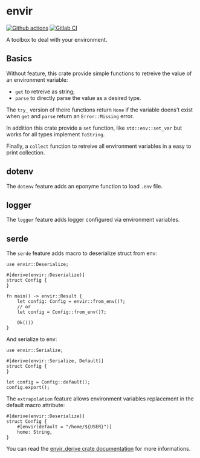 # envir

[![Github actions](https://github.com/sanpii/envir/workflows/.github/workflows/ci.yml/badge.svg)](https://github.com/sanpii/envir/actions?query=workflow%3A.github%2Fworkflows%2Fci.yml)
[![Gitlab CI](https://gitlab.com/sanpi/envir/badges/main/pipeline.svg)](https://gitlab.com/sanpi/envir/commits/main)

A toolbox to deal with your environment.

## Basics

Without feature, this crate provide simple functions to retreive the value of an
environment variable:

- `get` to retreive as string;
- `parse` to directly parse the value as a desired type.

The `try_` version of theire functions return `None` if the variable doens’t
exist when `get` and `parse` return an `Error::Missing` error.

In addition this crate provide a `set` function, like `std::env::set_var` but
works for all types implement `ToString`.

Finally, a `collect` function to retreive all environment variables in a easy to
print collection.

## dotenv

The `dotenv` feature adds an eponyme function to load `.env` file.

## logger

The `logger` feature adds logger configured via environment variables.

## serde

The `serde` feature adds macro to deserialize struct from env:

```
use envir::Deserialize;

#[derive(envir::Deserialize)]
struct Config {
}

fn main() -> envir::Result {
    let config: Config = envir::from_env()?;
    // or
    let config = Config::from_env()?;

    Ok(())
}
```

And serialize to env:

```
use envir::Serialize;

#[derive(envir::Serialize, Default)]
struct Config {
}

let config = Config::default();
config.export();
```

The `extrapolation` feature allows environment variables replacement in the
default macro attribute:

```
#[derive(envir::Deserialize)]
struct Config {
    #[envir(default = "/home/${USER}")]
    home: String,
}
```

You can read the [envir_derive crate
documentation](https://docs.rs/envir_derive/) for more informations.
